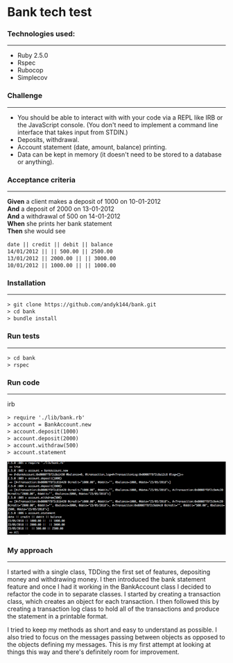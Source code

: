 # Bank tech test


### Technologies used:
-----
* Ruby 2.5.0
* Rspec
* Rubocop
* Simplecov

### Challenge
-----
* You should be able to interact with with your code via a REPL like IRB or the JavaScript console. (You don't need to implement a command line interface that takes input from STDIN.)
* Deposits, withdrawal.
* Account statement (date, amount, balance) printing.
* Data can be kept in memory (it doesn't need to be stored to a database or anything).

### Acceptance criteria
-----
**Given** a client makes a deposit of 1000 on 10-01-2012  
**And** a deposit of 2000 on 13-01-2012  
**And** a withdrawal of 500 on 14-01-2012  
**When** she prints her bank statement  
**Then** she would see

```
date || credit || debit || balance
14/01/2012 || || 500.00 || 2500.00
13/01/2012 || 2000.00 || || 3000.00
10/01/2012 || 1000.00 || || 1000.00
```
### Installation
-----
```
> git clone https://github.com/andyk144/bank.git
> cd bank
> bundle install
```
### Run tests
-----
```
> cd bank
> rspec
```

### Run code
-----
irb
```
> require './lib/bank.rb'
> account = BankAccount.new
> account.deposit(1000)
> account.deposit(2000)
> account.withdraw(500)
> account.statement
```
![alt text](screenshots/bankaccount_screenshot.png "irb screenshot")

### My approach
-----
I started with a single class, TDDing the first set of features, depositing money and withdrawing money. I then introduced the bank statement feature and once I had it working in the BankAccount class I decided to refactor the code in to separate classes. I started by creating a transaction class, which creates an object for each transaction. I then followed this by creating a transaction log class to hold all of the transactions and produce the statement in a printable format.

I tried to keep my methods as short and easy to understand as possible. I also tried to focus on the messages passing between objects as opposed to the objects defining my messages. This is my first attempt at looking at things this way and there's definitely room for improvement.   
